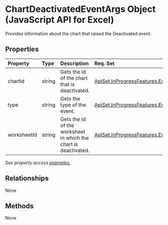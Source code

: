 # ChartDeactivatedEventArgs Object (JavaScript API for Excel)

Provides information about the chart that raised the Deactivated event.

## Properties

| Property	   | Type	|Description| Req. Set|
|:---------------|:--------|:----------|:----|
|chartId|string|Gets the id of the chart that is deactivated.|[ApiSet.InProgressFeatures.EventNext](../requirement-sets/excel-api-requirement-sets.md)|
|type|string|Gets the type of the event.|[ApiSet.InProgressFeatures.EventNext](../requirement-sets/excel-api-requirement-sets.md)|
|worksheetId|string|Gets the id of the worksheet in which the chart is deactivated.|[ApiSet.InProgressFeatures.EventNext](../requirement-sets/excel-api-requirement-sets.md)|

_See property access [examples.](#property-access-examples)_

## Relationships
None


## Methods
None

